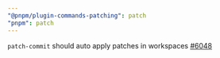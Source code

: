 ```yaml
---
"@pnpm/plugin-commands-patching": patch
"pnpm": patch
---
```


`patch-commit` should auto apply patches in workspaces [#6048](https://github.com/pnpm/pnpm/issues/6048)
